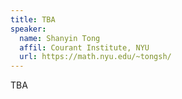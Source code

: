 ```yaml
---
title: TBA
speaker:
  name: Shanyin Tong 
  affil: Courant Institute, NYU
  url: https://math.nyu.edu/~tongsh/
---
```


TBA
